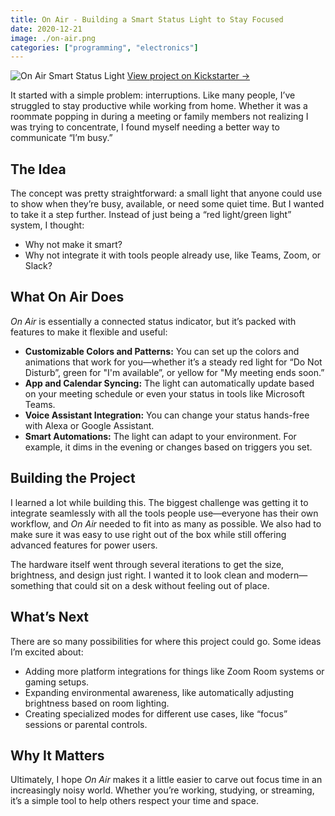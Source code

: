 ```yaml
---
title: On Air - Building a Smart Status Light to Stay Focused
date: 2020-12-21 
image: ./on-air.png
categories: ["programming", "electronics"]
---
```


<div class="flex flex-col items-center w-full my-8">  
    <img  
        src="/posts/on-air/on-air.png"  
        alt="On Air Smart Status Light"  
        class="w-3/4 md:w-2/3 lg:w-1/2 h-auto rounded-lg shadow-lg"  
    />  
    <a  
        href="https://www.kickstarter.com/projects/onairsigns/on-air-a-smart-status-light-for-avoiding-interruptions"  
        class="mt-2 text-sm text-blue-300 hover:text-blue-400 italic"  
        target="_blank"  
        rel="noopener noreferrer"  
    >  
        View project on Kickstarter →  
    </a>  
</div>  

It started with a simple problem: interruptions. Like many people, I’ve struggled to stay productive while working from home. Whether it was a roommate popping in during a meeting or family members not realizing I was trying to concentrate, I found myself needing a better way to communicate “I’m busy.”  

## The Idea  

The concept was pretty straightforward: a small light that anyone could use to show when they’re busy, available, or need some quiet time. But I wanted to take it a step further. Instead of just being a “red light/green light” system, I thought:  
- Why not make it smart?  
- Why not integrate it with tools people already use, like Teams, Zoom, or Slack?  

## What On Air Does  

*On Air* is essentially a connected status indicator, but it’s packed with features to make it flexible and useful:  
- **Customizable Colors and Patterns:** You can set up the colors and animations that work for you—whether it’s a steady red light for “Do Not Disturb”, green for "I'm available”, or yellow for "My meeting ends soon.”  
- **App and Calendar Syncing:** The light can automatically update based on your meeting schedule or even your status in tools like Microsoft Teams.  
- **Voice Assistant Integration:** You can change your status hands-free with Alexa or Google Assistant.  
- **Smart Automations:** The light can adapt to your environment. For example, it dims in the evening or changes based on triggers you set.  

## Building the Project  

I learned a lot while building this. The biggest challenge was getting it to integrate seamlessly with all the tools people use—everyone has their own workflow, and *On Air* needed to fit into as many as possible. We also had to make sure it was easy to use right out of the box while still offering advanced features for power users.  

The hardware itself went through several iterations to get the size, brightness, and design just right. I wanted it to look clean and modern—something that could sit on a desk without feeling out of place.  

## What’s Next  

There are so many possibilities for where this project could go. Some ideas I’m excited about:  
- Adding more platform integrations for things like Zoom Room systems or gaming setups.  
- Expanding environmental awareness, like automatically adjusting brightness based on room lighting.  
- Creating specialized modes for different use cases, like “focus” sessions or parental controls.  

## Why It Matters  

Ultimately, I hope *On Air* makes it a little easier to carve out focus time in an increasingly noisy world. Whether you’re working, studying, or streaming, it’s a simple tool to help others respect your time and space.  
